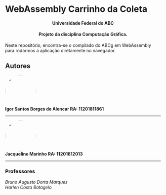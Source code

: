 # WebAssembly Carrinho da Coleta

<h4 align="center"> 	
	Universidade Federal do ABC
</h4>
<h4 align="center"> 	
	Projeto da disciplina <b>Computação Gráfica</b>.
</h4>


<p>Neste repositório, encontra-se o compilado do ABCg em WebAssembly para rodarmos a aplicação diretamente no navegador.</p>

## Autores

<img style="border-radius: 50%;" src="https://avatars.githubusercontent.com/u/48994130?v=4" width="100px;" alt=""/>
 <br />
 <b>Igor Santos Borges de Alencar RA: 11201811861 </b> 

---

 <img style="border-radius: 50%;" src="https://avatars.githubusercontent.com/u/63355502?s=400&u=96d53188071a061d643b78620ba76d09c2e3bfb9&v=4" width="100px;" alt=""/>
 <br />
 <b>Jacqueline Marinho RA: 11201812013</b> 
 
 ---
 

### Professores

<i>Bruno Augusto Dorta Marques \
Harlen Costa Batagelo </i> 
